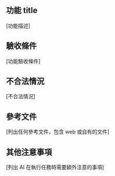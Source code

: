 ## 功能 **title**
[功能描述]

## 驗收條件
[功能驗收條件]

## 不合法情況
[不合法情況]

## 參考文件
[列出任何參考文件，包含 web 或自有的文件]

## 其他注意事項
[列出 AI 在執行任務時需要額外注意的事項]

